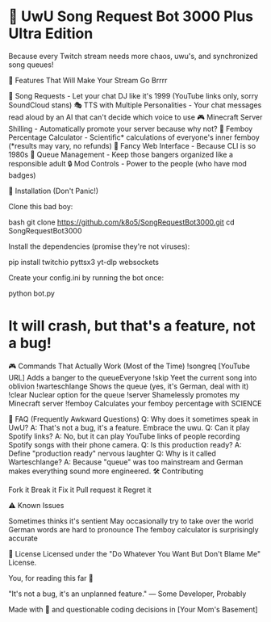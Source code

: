 # 🤖 UwU Song Request Bot 3000 Plus Ultra Edition

Because every Twitch stream needs more chaos, uwu's, and synchronized song queues!

🌟 Features That Will Make Your Stream Go Brrrr

🎵 Song Requests - Let your chat DJ like it's 1999 (YouTube links only, sorry SoundCloud stans)
🎭 TTS with Multiple Personalities - Your chat messages read aloud by an AI that can't decide which voice to use
🎮 Minecraft Server Shilling - Automatically promote your server because why not?
🌈 Femboy Percentage Calculator - Scientific* calculations of everyone's inner femboy (*results may vary, no refunds)
🎨 Fancy Web Interface - Because CLI is so 1980s
💫 Queue Management - Keep those bangers organized like a responsible adult
🔒 Mod Controls - Power to the people (who have mod badges)

🚀 Installation (Don't Panic!)

Clone this bad boy:

bash git clone https://github.com/k8o5/SongRequestBot3000.git
cd SongRequestBot3000

Install the dependencies (promise they're not viruses):

pip install twitchio pyttsx3 yt-dlp websockets

Create your config.ini by running the bot once:

python bot.py

# It will crash, but that's a feature, not a bug!

🎮 Commands That Actually Work (Most of the Time)
!songreq [YouTube URL] Adds a banger to the queueEveryone !skip Yeet the current song into oblivion !warteschlange Shows the queue (yes, it's German, deal with it) !clear Nuclear option for the queue 
!server Shamelessly promotes my Minecraft server !femboy Calculates your femboy percentage with SCIENCE

🤔 FAQ (Frequently Awkward Questions)
Q: Why does it sometimes speak in UwU?
A: That's not a bug, it's a feature. Embrace the uwu.
Q: Can it play Spotify links?
A: No, but it can play YouTube links of people recording Spotify songs with their phone camera.
Q: Is this production ready?
A: Define "production ready" nervous laughter
Q: Why is it called Warteschlange?
A: Because "queue" was too mainstream and German makes everything sound more engineered.
🛠️ Contributing

Fork it
Break it
Fix it
Pull request it
Regret it

⚠️ Known Issues

Sometimes thinks it's sentient
May occasionally try to take over the world
German words are hard to pronounce
The femboy calculator is surprisingly accurate

📜 License
Licensed under the "Do Whatever You Want But Don't Blame Me" License.

You, for reading this far 💖

"It's not a bug, it's an unplanned feature."
— Some Developer, Probably

Made with 💖 and questionable coding decisions in [Your Mom's Basement]
